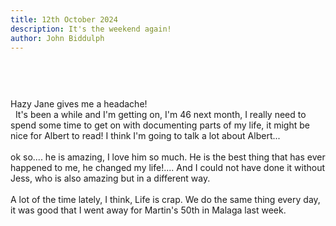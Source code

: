 ```yaml
---
title: 12th October 2024
description: It's the weekend again!
author: John Biddulph
---
```


<!-- ::callout
---
icon: https://api.iconify.design/mdi:brain.svg
---
_This_ can be rich text with [MarkDown]{.font-bold.bg-yellow-300.px-2.text-yellow-900}! 
:: -->

# 
\
&nbsp;
\
Hazy Jane gives me a headache!
\
&nbsp;
It's been a while and I'm getting on, I'm 46 next month, I really need to spend some time to get on with documenting parts of my life, it might be nice for Albert to read! I think I'm going to talk a lot about Albert...
\
&nbsp;
\
ok so.... he is amazing, I love him so much. He is the best thing that has ever happened to me, he changed my life!.... And I could not have done it without Jess, who is also amazing but in a different way.
\
&nbsp;
\
A lot of the time lately, I think, Life is crap. We do the same thing every day, it was good that I went away for Martin's 50th in Malaga last week.
